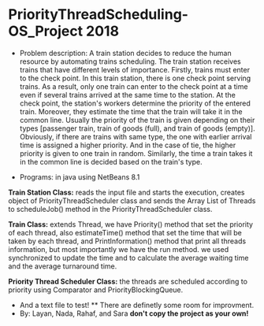 # PriorityThreadScheduling-OS_Project 2018

* Problem description:
A train station decides to reduce the human resource by automating trains scheduling. The train station receives trains that have different levels of importance.
Firstly, trains must enter to the check point. In this train station, there is one check point serving trains. As a result, only one train can enter to the check point at a time even if several trains arrived at the same time to the station. At the check point, the station's workers determine the priority of the entered train. Moreover, they estimate the time that the train will take it in the common line. Usually the priority of the train is given depending on their types [passenger train, train of goods (full), and train of goods (empty)]. Obviously, if there are trains with same type, the one with earlier arrival time is assigned a higher priority. And in the case of tie, the higher priority is given to one train in random. 
Similarly, the time a train takes it in the common line is decided based on the train's type.

* Programs: in java using NetBeans 8.1

<b>Train Station Class:</b> reads the input file and starts the execution, creates object of PriorityThreadScheduler class and sends the Array List of Threads to scheduleJob() method in the PriorityThreadScheduler class.

<b>Train Class:</b> extends Thread, we have Priority() method that set the priority of each thread, also estimateTime() method that set the time that will be taken by each thread, and PrintInformation()  method that print all threads information, but most importantly we have the run method. we used synchronized to update the time and to calculate the average waiting time and the average turnaround time.

<b>Priority Thread Scheduler Class:</b> the threads are scheduled according to priority using Comparator and PriorityBlockingQueue.

* And a text file to test!
** There are definetly some room for improvment.
* By: Layan, Nada, Rahaf, and Sara
<b> don't copy the project as your own! </b>
